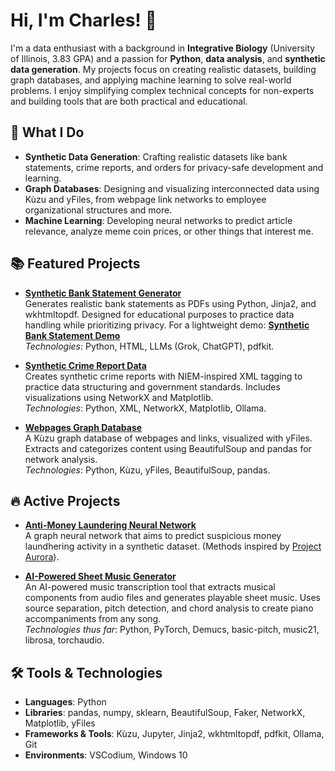 # Hi, I'm Charles! 👋

I'm a data enthusiast with a background in **Integrative Biology** (University of Illinois, 3.83 GPA) and a passion for **Python**, **data analysis**, and **synthetic data generation**. My projects focus on creating realistic datasets, building graph databases, and applying machine learning to solve real-world problems. I enjoy simplifying complex technical concepts for non-experts and building tools that are both practical and educational.

## 🚀 What I Do
- **Synthetic Data Generation**: Crafting realistic datasets like bank statements, crime reports, and orders for privacy-safe development and learning.
- **Graph Databases**: Designing and visualizing interconnected data using Kùzu and yFiles, from webpage link networks to employee organizational structures and more.
- **Machine Learning**: Developing neural networks to predict article relevance, analyze meme coin prices, or other things that interest me.

## 📚 Featured Projects
- **[Synthetic Bank Statement Generator](https://github.com/ch4444rlie/SyntheticBank)**  
  Generates realistic bank statements as PDFs using Python, Jinja2, and wkhtmltopdf. Designed for educational purposes to practice data handling while prioritizing privacy.
  For a lightweight demo: [**Synthetic Bank Statement Demo**](https://synthetic-newoooooaooooaoooa.streamlit.app/)  
  *Technologies*: Python, HTML, LLMs (Grok, ChatGPT), pdfkit.

- **[Synthetic Crime Report Data](https://github.com/ch4444rlie/SyntheticCrimeReport)**  
  Creates synthetic crime reports with NIEM-inspired XML tagging to practice data structuring and government standards. Includes visualizations using NetworkX and Matplotlib.  
  *Technologies*: Python, XML, NetworkX, Matplotlib, Ollama.

- **[Webpages Graph Database](https://github.com/ch4444rlie/WebpagesGraphDatabase)**  
  A Kùzu graph database of webpages and links, visualized with yFiles. Extracts and categorizes content using BeautifulSoup and pandas for network analysis.  
  *Technologies*: Python, Kùzu, yFiles, BeautifulSoup, pandas.

## 🔥 Active Projects
- **[Anti-Money Laundering Neural Network](https://github.com/ch4444rlie/MoneyLaundering)**  
  A graph neural network that aims to predict suspicious money laundhering activity in a synthetic dataset.
  (Methods inspired by [Project Aurora](https://github.com/ch4444rlie/MoneyLaundering/blob/master/aml-pa.pdf)).
  
- **[AI-Powered Sheet Music Generator](https://github.com/ch4444rlie/Aiccompanist)**  
  An AI-powered music transcription tool that extracts musical components from audio files and generates playable sheet music. Uses source separation, pitch detection, and chord analysis to create piano accompaniments from any song.<br>
  *Technologies thus far*: Python, PyTorch, Demucs, basic-pitch, music21, librosa, torchaudio.
  

## 🛠️ Tools & Technologies
- **Languages**: Python
- **Libraries**: pandas, numpy, sklearn, BeautifulSoup, Faker, NetworkX, Matplotlib, yFiles
- **Frameworks & Tools**: Kùzu, Jupyter, Jinja2, wkhtmltopdf, pdfkit, Ollama, Git
- **Environments**: VSCodium, Windows 10

